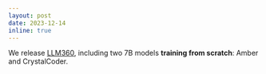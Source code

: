 ```yaml
---
layout: post
date: 2023-12-14
inline: true
---
```


We release [LLM360](https://www.llm360.ai/),  including two 7B models **training from scratch**: Amber and CrystalCoder.
